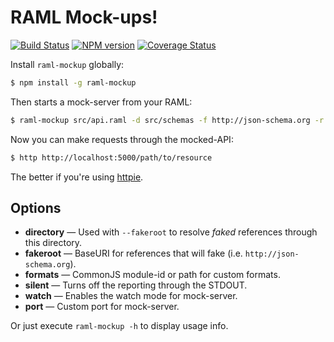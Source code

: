 RAML Mock-ups!
==============

[![Build Status](https://travis-ci.org/gextech/raml-mockup.png?branch=master)](https://travis-ci.org/gextech/raml-mockup) [![NPM version](https://badge.fury.io/js/raml-mockup.png)](http://badge.fury.io/js/raml-mockup) [![Coverage Status](https://coveralls.io/repos/gextech/raml-mockup/badge.png?branch=master)](https://coveralls.io/r/gextech/raml-mockup?branch=master)

Install `raml-mockup` globally:

```bash
$ npm install -g raml-mockup
```

Then starts a mock-server from your RAML:

```bash
$ raml-mockup src/api.raml -d src/schemas -f http://json-schema.org -r src/formats.js -p 5000 -w
```

Now you can make requests through the mocked-API:

```bash
$ http http://localhost:5000/path/to/resource
```

The better if you're using [httpie](https://github.com/jakubroztocil/httpie).

Options
-------

- **directory** &mdash; Used with `--fakeroot` to resolve _faked_ references through this directory.
- **fakeroot** &mdash; BaseURI for references that will fake (i.e. `http://json-schema.org`).
- **formats** &mdash; CommonJS module-id or path for custom formats.
- **silent** &mdash; Turns off the reporting through the STDOUT.
- **watch** &mdash; Enables the watch mode for mock-server.
- **port** &mdash; Custom port for mock-server.

Or just execute `raml-mockup -h` to display usage info.
